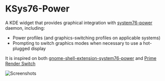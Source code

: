 # KSys76-Power
A KDE widget that provides graphical integration with [system76-power](https://github.com/pop-os/system76-power) daemon, including:

- Power profiles (and graphics-switching profiles on applicable systems)
- Prompting to switch graphics modes when necessary to use a hot-plugged display

It is inspired on both [gnome-shell-extension-system76-power](https://github.com/pop-os/gnome-shell-extension-system76-power) and [Prime Render Switch](https://store.kde.org/p/1425330/)

![Screenshots](https://user-images.githubusercontent.com/54692677/169442863-3e30e818-4f08-449d-a98b-01937fd0f311.png)
